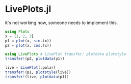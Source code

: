 # LivePlots.jl

it's not working now, someone needs to implement this.

```julia
using Plots
x = [1, 2, 3]
p1 = plot(x, sin.(x))
p2 = plot(x, cos.(x))

using LivePlots # LivePlot transfer! plotdata plotstyle
transfer!(p2, plotdata(p1))

live = LivePlot(:polar)
transfer!(p1, plotstyle(live))
transfer!(live, plotdata(p1))
```
